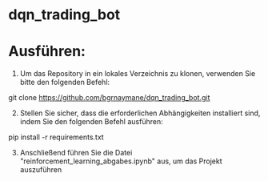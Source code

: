 # dqn_trading_bot
# Ausführen:
1. Um das Repository in ein lokales Verzeichnis zu klonen, verwenden Sie bitte den folgenden Befehl:

git clone https://github.com/bgrnaymane/dqn_trading_bot.git

2. Stellen Sie sicher, dass die erforderlichen Abhängigkeiten installiert sind, indem Sie den folgenden Befehl ausführen:

pip install -r requirements.txt

3. Anschließend führen Sie die Datei "reinforcement_learning_abgabes.ipynb" aus, um das Projekt auszuführen
